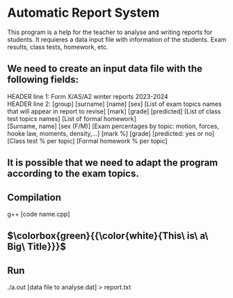 # **Automatic Report System**
This program is a help for the teacher to analyse and writing reports for students. It requieres a data input file with information of the students. Exam results, class tests, homework, etc.
## We need to create an input data file with the following fields:
HEADER line 1: Form X/AS/A2 winter reports 2023-2024\
HEADER line 2: [group] [surname] [name]	[sex]	[List of exam topics names that will appear in report to revise]	[mark]	[grade]	[predicted] [List of class test topics names] [List of formal homework]\
[Surname, name] [sex (F/M)] [Exam percentages by topic: motion, forces, hooke law, moments, density,...] [mark %] [grade] [predicted: yes or no] [Class test % per topic] [Formal homework % per topic]
## It is possible that we need to adapt the program according to the exam topics.
## Compilation
g++ [code name.cpp]
## $\colorbox{green}{{\color{white}{This\ is\ a\ Big\ Title}}}$
## Run
./a.out [data file to analyse.dat] > report.txt
